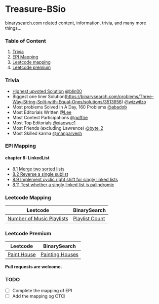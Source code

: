 # Treasure-BSio

[binarysearch.com](binarysearch.com) related content, information, trivia, and many more things...

### Table of Content
1. [Trivia](#trivia)
2. [EPI Mapping](#epi-mapping)
3. [Leetcode mapping](#leetcode-mapping)
4. [Leetcode premium](#leetcode-premium)

### Trivia

* [Highest upvoted Solution](https://binarysearch.com/problems/Even-Frequency/solutions/1839347) [@blin00](https://binarysearch.com/@/blin00)
* Biggest one liner Solution(https://binarysearch.com/problems/Three-Way-String-Split-with-Equal-Ones/solutions/3513956) [@wizwilzo](https://binarysearch.com/@/wizwilzo)
* Most problems Solved in A Day, 160 Problems [@abadob](https://binarysearch.com/@/abadod)
* Most Editorials Written [@Lee](https://binarysearch.com/@/Lee)
* Most Contest Participations [@goffrie](https://binarysearch.com/@/goffrie)
* Most Top Editorials [@xiaowuc1](https://binarysearch.com/@/xiaowuc1)
* Most Friends (excluding Lawrence) [@byte_2](https://binarysearch.com/@/byte_2)
* Most Skilled karma [@manparvesh](https://binarysearch.com/@/manparvesh)


### EPI Mapping

#### chapter 8: LinkedList
* [8.1 Merge two sorted lists](https://binarysearch.com/problems/Linked-List-Union)
* [8.2 Reverse a single sublist](https://binarysearch.com/problems/Reverse-a-Linked-List)
* [8.9 Implement cyclic right shift for singly linked lists](https://binarysearch.com/problems/Rotate-Linked-List-by-K)
* [8.11 Test whether a singly linked list is palindromic](https://binarysearch.com/problems/Palindrome-Linked-List)

### Leetcode Mapping

| Leetcode | BinarySearch |
| ------ | ------ |
| [Number of Music Playlists](https://leetcode.com/problems/number-of-music-playlists) | [Playlist Count](https://binarysearch.com/problems/Playlist-Count) |

### Leetcode Premium

| Leetcode | BinarySearch |
| ------ | ------ |
| [Paint House](https://leetcode.com/problems/paint-house) | [Painting Houses](https://binarysearch.com/problems/Painting-Houses) |

**Pull requests are welcome.**



### TODO
- [ ] Complete the mapping of EPI
- [ ] Add the mapping og CTCI
